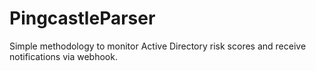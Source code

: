 # PingcastleParser
Simple methodology to monitor Active Directory risk scores and receive notifications via webhook.
